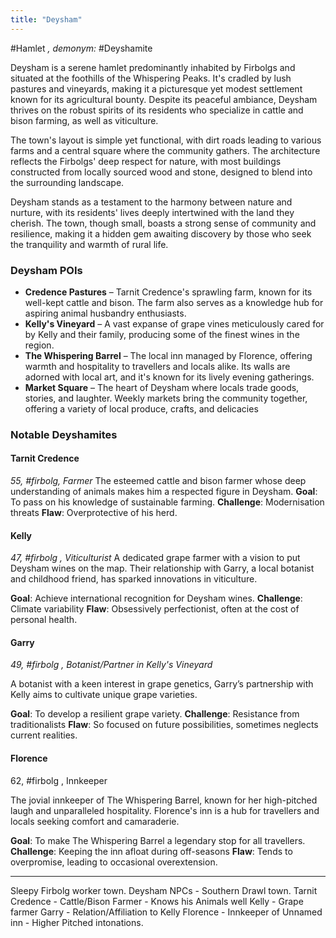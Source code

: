 ```yaml
---
title: "Deysham"
---
```



 #Hamlet *, demonym:* #Deyshamite


Deysham is a serene hamlet predominantly inhabited by Firbolgs and situated at the foothills of the Whispering Peaks. It's cradled by lush pastures and vineyards, making it a picturesque yet modest settlement known for its agricultural bounty. Despite its peaceful ambiance, Deysham thrives on the robust spirits of its residents who specialize in cattle and bison farming, as well as viticulture.

The town's layout is simple yet functional, with dirt roads leading to various farms and a central square where the community gathers. The architecture reflects the Firbolgs' deep respect for nature, with most buildings constructed from locally sourced wood and stone, designed to blend into the surrounding landscape.

Deysham stands as a testament to the harmony between nature and nurture, with its residents' lives deeply intertwined with the land they cherish. The town, though small, boasts a strong sense of community and resilience, making it a hidden gem awaiting discovery by those who seek the tranquility and warmth of rural life.
### Deysham POIs

- **Credence Pastures** – Tarnit Credence's sprawling farm, known for its well-kept cattle and bison. The farm also serves as a knowledge hub for aspiring animal husbandry enthusiasts.
- **Kelly's Vineyard** – A vast expanse of grape vines meticulously cared for by Kelly and their family, producing some of the finest wines in the region.
- **The Whispering Barrel** – The local inn managed by Florence, offering warmth and hospitality to travellers and locals alike. Its walls are adorned with local art, and it's known for its lively evening gatherings.
- **Market Square** – The heart of Deysham where locals trade goods, stories, and laughter. Weekly markets bring the community together, offering a variety of local produce, crafts, and delicacies

### Notable Deyshamites

#### Tarnit Credence

*55, #firbolg, Farmer* 
The esteemed cattle and bison farmer whose deep understanding of animals makes him a respected figure in Deysham. 
**Goal**: To pass on his knowledge of sustainable farming. 
**Challenge**: Modernisation threats 
**Flaw**: Overprotective of his herd.

#### Kelly

*47, #firbolg , Viticulturist*
A dedicated grape farmer with a vision to put Deysham wines on the map. Their relationship with Garry, a local botanist and childhood friend, has sparked innovations in viticulture.

**Goal**: Achieve international recognition for Deysham wines.
**Challenge**: Climate variability
**Flaw**: Obsessively perfectionist, often at the cost of personal health.

#### Garry

*49, #firbolg , Botanist/Partner in Kelly's Vineyard*

A botanist with a keen interest in grape genetics, Garry’s partnership with Kelly aims to cultivate unique grape varieties.

**Goal**: To develop a resilient grape variety.
**Challenge**: Resistance from traditionalists
**Flaw**: So focused on future possibilities, sometimes neglects current realities.

#### Florence

62, #firbolg , Innkeeper

The jovial innkeeper of The Whispering Barrel, known for her high-pitched laugh and unparalleled hospitality. 
Florence's inn is a hub for travellers and locals seeking comfort and camaraderie.

**Goal**: To make The Whispering Barrel a legendary stop for all travellers.
**Challenge**: Keeping the inn afloat during off-seasons
**Flaw**: Tends to overpromise, leading to occasional overextension.


___
Sleepy Firbolg worker town.
Deysham NPCs - Southern Drawl town.
Tarnit Credence - Cattle/Bison Farmer - Knows his Animals well
Kelly - Grape farmer
Garry - Relation/Affiliation to Kelly
Florence - Innkeeper of Unnamed inn - Higher Pitched intonations.

